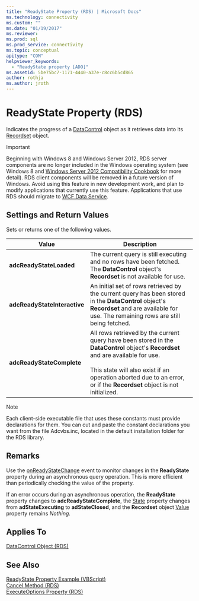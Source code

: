 ```yaml
---
title: "ReadyState Property (RDS) | Microsoft Docs"
ms.technology: connectivity
ms.custom: ""
ms.date: "01/19/2017"
ms.reviewer: 
ms.prod: sql  
ms.prod_service: connectivity
ms.topic: conceptual
apitype: "COM"
helpviewer_keywords: 
  - "ReadyState property [ADO]"
ms.assetid: 5be75bc7-1171-4440-a37e-c8cc6b5cd865
author: rothja
ms.author: jroth
---
```

# ReadyState Property (RDS)
Indicates the progress of a [DataControl](../../../ado/reference/rds-api/datacontrol-object-rds.md) object as it retrieves data into its [Recordset](../../../ado/reference/ado-api/recordset-object-ado.md) object.  
  
> [!IMPORTANT]
>  Beginning with Windows 8 and Windows Server 2012, RDS server components are no longer included in the Windows operating system (see Windows 8 and [Windows Server 2012 Compatibility Cookbook](https://www.microsoft.com/download/details.aspx?id=27416) for more detail). RDS client components will be removed in a future version of Windows. Avoid using this feature in new development work, and plan to modify applications that currently use this feature. Applications that use RDS should migrate to [WCF Data Service](https://go.microsoft.com/fwlink/?LinkId=199565).  
  
## Settings and Return Values  
 Sets or returns one of the following values.  
  
|Value|Description|  
|-----------|-----------------|  
|**adcReadyStateLoaded**|The current query is still executing and no rows have been fetched. The **DataControl** object's **Recordset** is not available for use.|  
|**adcReadyStateInteractive**|An initial set of rows retrieved by the current query has been stored in the **DataControl** object's **Recordset** and are available for use. The remaining rows are still being fetched.|  
|**adcReadyStateComplete**|All rows retrieved by the current query have been stored in the **DataControl** object's **Recordset** and are available for use.<br /><br /> This state will also exist if an operation aborted due to an error, or if the **Recordset** object is not initialized.|  
  
> [!NOTE]
>  Each client-side executable file that uses these constants must provide declarations for them. You can cut and paste the constant declarations you want from the file Adcvbs.inc, located in the default installation folder for the RDS library.  
  
## Remarks  
 Use the [onReadyStateChange](../../../ado/reference/rds-api/onreadystatechange-event-rds.md) event to monitor changes in the **ReadyState** property during an asynchronous query operation. This is more efficient than periodically checking the value of the property.  
  
 If an error occurs during an asynchronous operation, the **ReadyState** property changes to **adcReadyStateComplete**, the [State](../../../ado/reference/ado-api/state-property-ado.md) property changes from **adStateExecuting** to **adStateClosed**, and the **Recordset** object [Value](../../../ado/reference/ado-api/value-property-ado.md) property remains *Nothing*.  
  
## Applies To  
 [DataControl Object (RDS)](../../../ado/reference/rds-api/datacontrol-object-rds.md)  
  
## See Also  
 [ReadyState Property Example (VBScript)](../../../ado/reference/rds-api/readystate-property-example-vbscript.md)   
 [Cancel Method (RDS)](../../../ado/reference/rds-api/cancel-method-rds.md)   
 [ExecuteOptions Property (RDS)](../../../ado/reference/rds-api/executeoptions-property-rds.md)


